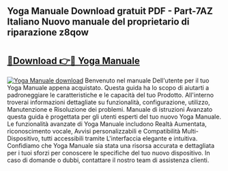 ## Yoga Manuale Download gratuit PDF - Part-7AZ Italiano Nuovo manuale del proprietario di riparazione z8qow

# <h2><a href="http://dfb3kpm.blite.top/?on=Yoga+Manuale">🔗Download 👉🔴 Yoga Manuale</a></h2>

[![Yoga Manuale download](https://i.imgur.com/lujVjoI.png)](http://dfb3kpm.blite.top/?on=Yoga+Manuale)
Benvenuto nel manuale Dell'utente per il tuo Yoga Manuale appena acquistato. Questa guida ha lo scopo di aiutarti a padroneggiare le caratteristiche e le capacità del tuo Prodotto. All'interno troverai informazioni dettagliate su funzionalità, configurazione, utilizzo, Manutenzione e Risoluzione dei problemi. Manuale di istruzioni Avanzato questa guida è progettata per gli utenti esperti del tuo nuovo Yoga Manuale. Le funzionalità avanzate di Yoga Manuale includono Realtà Aumentata, riconoscimento vocale, Avvisi personalizzabili e Compatibilità Multi-Dispositivo, tutti accessibili tramite L'interfaccia elegante e intuitiva. Confidiamo che Yoga Manuale sia stata una risorsa accurata e dettagliata per i tuoi sforzi per conoscere le specifiche del tuo nuovo dispositivo. In caso di domande o dubbi, contattare il nostro team di assistenza clienti.
